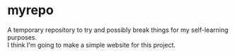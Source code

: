 # myrepo
A temporary repository to try and possibly break things for my self-learning purposes.<br>
I think I'm going to make a simple website for this project.
